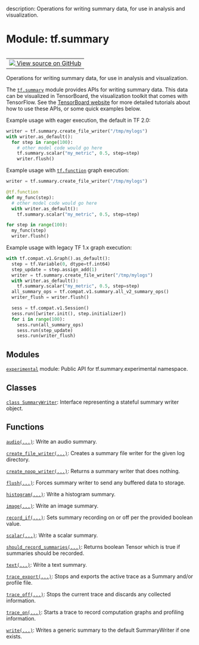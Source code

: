 description: Operations for writing summary data, for use in analysis and visualization.

<div itemscope itemtype="http://developers.google.com/ReferenceObject">
<meta itemprop="name" content="tf.summary" />
<meta itemprop="path" content="Stable" />
</div>

# Module: tf.summary

<!-- Insert buttons and diff -->

<table class="tfo-notebook-buttons tfo-api nocontent" align="left">
<td>
  <a target="_blank" href="https://github.com/tensorflow/tensorboard/tree/master/tensorboard/summary/_tf/summary/__init__.py">
    <img src="https://www.tensorflow.org/images/GitHub-Mark-32px.png" />
    View source on GitHub
  </a>
</td>
</table>



Operations for writing summary data, for use in analysis and visualization.


The <a href="../tf/summary.md"><code>tf.summary</code></a> module provides APIs for writing summary data. This data can be
visualized in TensorBoard, the visualization toolkit that comes with TensorFlow.
See the [TensorBoard website](https://www.tensorflow.org/tensorboard) for more
detailed tutorials about how to use these APIs, or some quick examples below.

Example usage with eager execution, the default in TF 2.0:

```python
writer = tf.summary.create_file_writer("/tmp/mylogs")
with writer.as_default():
  for step in range(100):
    # other model code would go here
    tf.summary.scalar("my_metric", 0.5, step=step)
    writer.flush()
```

Example usage with <a href="../tf/function.md"><code>tf.function</code></a> graph execution:

```python
writer = tf.summary.create_file_writer("/tmp/mylogs")

@tf.function
def my_func(step):
  # other model code would go here
  with writer.as_default():
    tf.summary.scalar("my_metric", 0.5, step=step)

for step in range(100):
  my_func(step)
  writer.flush()
```

Example usage with legacy TF 1.x graph execution:

```python
with tf.compat.v1.Graph().as_default():
  step = tf.Variable(0, dtype=tf.int64)
  step_update = step.assign_add(1)
  writer = tf.summary.create_file_writer("/tmp/mylogs")
  with writer.as_default():
    tf.summary.scalar("my_metric", 0.5, step=step)
  all_summary_ops = tf.compat.v1.summary.all_v2_summary_ops()
  writer_flush = writer.flush()

  sess = tf.compat.v1.Session()
  sess.run([writer.init(), step.initializer])
  for i in range(100):
    sess.run(all_summary_ops)
    sess.run(step_update)
    sess.run(writer_flush)
```

## Modules

[`experimental`](../tf/summary/experimental.md) module: Public API for tf.summary.experimental namespace.

## Classes

[`class SummaryWriter`](../tf/summary/SummaryWriter.md): Interface representing a stateful summary writer object.

## Functions

[`audio(...)`](../tf/summary/audio.md): Write an audio summary.

[`create_file_writer(...)`](../tf/summary/create_file_writer.md): Creates a summary file writer for the given log directory.

[`create_noop_writer(...)`](../tf/summary/create_noop_writer.md): Returns a summary writer that does nothing.

[`flush(...)`](../tf/summary/flush.md): Forces summary writer to send any buffered data to storage.

[`histogram(...)`](../tf/summary/histogram.md): Write a histogram summary.

[`image(...)`](../tf/summary/image.md): Write an image summary.

[`record_if(...)`](../tf/summary/record_if.md): Sets summary recording on or off per the provided boolean value.

[`scalar(...)`](../tf/summary/scalar.md): Write a scalar summary.

[`should_record_summaries(...)`](../tf/summary/should_record_summaries.md): Returns boolean Tensor which is true if summaries should be recorded.

[`text(...)`](../tf/summary/text.md): Write a text summary.

[`trace_export(...)`](../tf/summary/trace_export.md): Stops and exports the active trace as a Summary and/or profile file.

[`trace_off(...)`](../tf/summary/trace_off.md): Stops the current trace and discards any collected information.

[`trace_on(...)`](../tf/summary/trace_on.md): Starts a trace to record computation graphs and profiling information.

[`write(...)`](../tf/summary/write.md): Writes a generic summary to the default SummaryWriter if one exists.

